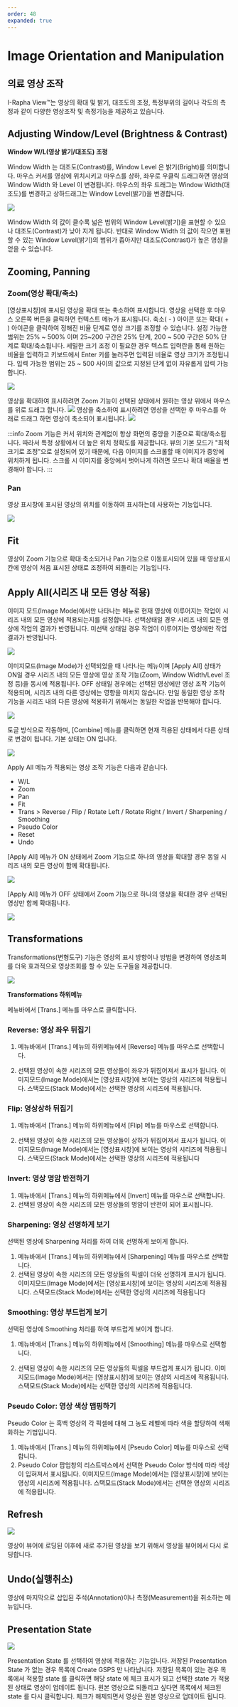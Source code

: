 ```yaml
---
order: 48
expanded: true
---
```


# Image Orientation and Manipulation

## 의료 영상 조작 

I-Rapha View™는 영상의 확대 및 밝기, 대조도의 조정, 특정부위의 길이나 각도의 측정과 같이 다양한 영상조작 및 측정기능을 제공하고 있습니다.


## Adjusting Window/Level (Brightness & Contrast)

**Window W/L(영상 밝기/대조도) 조정**

Window Width 는 대조도(Contrast)를, Window Level 은 밝기(Bright)를 의미합니다.
마우스 커서를 영상에 위치시키고 마우스를 상하, 좌우로 우클릭 드래그하면 영상의 Window Width 와 Level 이 변경됩니다. 
마우스의 좌우 드래그는 Window Width(대조도)를 변경하고 상하드래그는 Window Level(밝기)을 변경합니다.

![](img/brightness.png)

Window Width 의 값이 클수록 넓은 범위의 Window Level(밝기)을 표현할 수 있으나 대조도(Contrast)가 낮아 지게 됩니다. 반대로 Window Width 의 값이 작으면 표현할 수 있는 Window Level(밝기)의 범위가 좁아지만 대조도(Contrast)가 높은 영상을 얻을 수 있습니다.



## Zooming, Panning

### Zoom(영상 확대/축소)

[영상표시창]에 표시된 영상을 확대 또는 축소하여 표시합니다. 영상을 선택한 후 마우스 오른쪽 버튼을 클릭하면 컨텍스트 메뉴가 표시됩니다. 축소( - ) 아이콘 또는 확대( + ) 아이콘을 클릭하여 정해진 비율 단계로 영상 크기를 조정할 수 있습니다. 설정 가능한 범위는 25% ~ 500% 이며 25~200 구간은 25% 단계, 200 ~ 500 구간은 50% 단계로 확대/축소됩니다. 세밀한 크기 조정 이 필요한 경우 텍스트 입력란을 통해 원하는 비율을 입력하고 키보드에서 Enter 키를 눌러주면 입력된 비율로 영상 크기가 조정됩니다. 입력 가능한 범위는 25 ~ 500 사이의 값으로 지정된 단계 없이 자유롭게 입력 가능합니다.

![](img/zoom.png)

영상을 확대하여 표시하려면 Zoom 기능이 선택된 상태에서 원하는 영상 위에서 마우스를 위로 드래그 합니다.
![](img/zoom_ex.png)
영상을 축소하여 표시하려면 영상을 선택한 후 마우스를 아래로 드래그 하면 영상이 축소되어 표시됩니다.
![](img/zoom_ex2.png)

:::info
Zoom 기능은 커서 위치와 관계없이 항상 화면의 중앙을 기준으로 확대/축소됩니다. 따라서 특정 상황에서 더 높은 위치 정확도를 제공합니다.
뷰의 기본 모드가 "최적 크기로 조정"으로 설정되어 있기 때문에, 다음 이미지를 스크롤할 때 이미지가 중앙에 위치하게 됩니다. 스크롤 시 이미지를 중앙에서 벗어나게 하려면 모드나 확대 배율을 변경해야 합니다.
:::



### Pan
영상 표시창에 표시된 영상의 위치를 이동하여 표시하는데 사용하는 기능입니다.

![](img/pan_ex.png)


## Fit

영상이 Zoom 기능으로 확대·축소되거나 Pan 기능으로 이동표시되어 있을 때 영상표시칸에 영상이 처음 표시된 상태로 조정하여 되돌리는 기능입니다. 


## Apply All(시리즈 내 모든 영상 적용)

이미지 모드(Image Mode)에서만 나타나는 메뉴로 현재 영상에 이루어지는 작업이 시리즈 내의 모든 영상에 적용되는지를 설정합니다.
선택상태일 경우 시리즈 내의 모든 영상에 작업의 결과가 반영됩니다. 미선택 상태일 경우 작업이 이루어지는 영상에만 작업결과가 반영됩니다.

![](img/applyall.png)

이미지모드(Image Mode)가 선택되었을 때 나타나는 메뉴이며 [Apply All] 상태가 ON일 경우 시리즈 내의 모든 영상에 영상 조작 기능(Zoom, Window Width/Level 조정 등)을 동시에 적용됩니다. OFF 상태일 경우에는 선택된 영상에만 영상 조작 기능이 적용되며, 시리즈 내의 다른 영상에는 영향을 미치지 않습니다. 만일 동일한 영상 조작 기능을 시리즈 내의 다른 영상에 적용하기 위해서는 동일한 작업을 반복해야 합니다.

![](img/applyall_off.png)

토글 방식으로 작동하며, [Combine] 메뉴를 클릭하면 현재 적용된 상태에서 다른 상태로 변경이 됩니다. 기본 상태는 ON 입니다.

![](img/combine.png)

Apply All 메뉴가 적용되는 영상 조작 기능은 다음과 같습니다.

* W/L
* Zoom
* Pan
* Fit 
* Trans > Reverse / Flip / Rotate Left / Rotate Right / Invert / Sharpening / Smoothing
* Pseudo Color
* Reset
* Undo


[Apply All] 메뉴가 ON 상태에서 Zoom 기능으로 하나의 영상을 확대할 경우 동일 시리즈 내의 모든 영상이 함께 확대됩니다.

![](img/applyall.png)
 
[Apply All] 메뉴가 OFF 상태에서 Zoom 기능으로 하나의 영상을 확대한 경우 선택된 영상만 함께 확대됩니다.

![](img/applyall_off.png)



## Transformations

Transformations(변형도구) 기능은 영상의 표시 방향이나 방법을 변경하여 영상조회를 더욱 효과적으로 영상조회를 할 수 있는 도구들을 제공합니다.

![](img/transformations.png)

**Transformations 하위메뉴**

메뉴바에서 [Trans.] 메뉴를 마우스로 클릭합니다.


### Reverse: 영상 좌우 뒤집기
1. 메뉴바에서 [Trans.] 메뉴의 하위메뉴에서 [Reverse] 메뉴를 마우스로 선택합니다.

2. 선택된 영상이 속한 시리즈의 모든 영상들이 좌우가 뒤집어져서 표시가 됩니다. 이미지모드(Image Mode)에서는 [영상표시창]에 보이는 영상의 시리즈에 적용됩니다. 스택모드(Stack Mode)에서는 선택한 영상의 시리즈에 적용됩니다.

### Flip: 영상상하 뒤집기
1. 메뉴바에서 [Trans.] 메뉴의 하위메뉴에서 [Flip] 메뉴를 마우스로 선택합니다.

2. 선택된 영상이 속한 시리즈의 모든 영상들이 상하가 뒤집어져서 표시가 됩니다. 이미지모드(Image Mode)에서는 [영상표시창]에 보이는 영상의 시리즈에 적용됩니다. 스택모드(Stack Mode)에서는 선택한 영상의 시리즈에 적용됩니다



### Invert: 영상 명암 반전하기
1. 메뉴바에서 [Trans.] 메뉴의 하위메뉴에서 [Invert] 메뉴를 마우스로 선택합니다.
2. 선택된 영상이 속한 시리즈의 모든 영상들의 명암이 반전이 되어 표시됩니다.


### Sharpening: 영상 선명하게 보기
선택된 영상에 Sharpening 처리를 하여 더욱 선명하게 보이게 합니다.

1. 메뉴바에서 [Trans.] 메뉴의 하위메뉴에서 [Sharpening] 메뉴를 마우스로 선택합니다.
2. 선택된 영상이 속한 시리즈의 모든 영상들의 픽셀이 더욱 선명하게 표시가 됩니다. 이미지모드(Image Mode)에서는 [영상표시창]에 보이는 영상의 시리즈에 적용됩니다. 스택모드(Stack Mode)에서는 선택한 영상의 시리즈에 적용됩니다

###  Smoothing: 영상 부드럽게 보기
선택된 영상에 Smoothing 처리를 하여 부드럽게 보이게 합니다.
1. 메뉴바에서 [Trans.] 메뉴의 하위메뉴에서 [Smoothing] 메뉴를 마우스로 선택합니다.

2. 선택된 영상이 속한 시리즈의 모든 영상들의 픽셀을 부드럽게 표시가 됩니다.
이미지모드(Image Mode)에서는 [영상표시창]에 보이는 영상의 시리즈에 적용됩니다.
스택모드(Stack Mode)에서는 선택한 영상의 시리즈에 적용됩니다.

### Pseudo Color: 영상 색상 맵핑하기
Pseudo Color 는 흑백 영상의 각 픽셀에 대해 그 농도 레벨에 따라 색을 할당하여 색채화하는 기법입니다.
1. 메뉴바에서 [Trans.] 메뉴의 하위메뉴에서 [Pseudo Color] 메뉴를 마우스로 선택합니다.
2. Pseudo Color 팝업창의 리스트박스에서 선택한 Pseudo Color 방식에 따라 색상이 입혀져서 표시됩니다. 이미지모드(Image Mode)에서는 [영상표시창]에 보이는 영상의 시리즈에 적용됩니다. 스택모드(Stack Mode)에서는 선택한 영상의 시리즈에 적용됩니다.



## Refresh

![](img/refresh.png)

영상이 뷰어에 로딩된 이후에 새로 추가된 영상을 보기 위해서 영상을 뷰어에서 다시 로딩합니다.

## Undo(실행취소)

영상에 마지막으로 삽입된 주석(Annotation)이나 측정(Measurement)을 취소하는 메뉴입니다.



## Presentation State


![](img/presentationstate.png)


Presentation State 를 선택하여 영상에 적용하는 기능입니다. 저장된 Presentation State 가 없는 경우 목록에 Create GSPS 만 나타납니다. 저장된 목록이 있는 경우 목록에서 적용할 state 를 클릭하면 해당 state 에 체크 표시가 되고 선택한 state 가 적용된 상태로 영상이 업데이트 됩니다. 원본 영상으로 되돌리고 싶다면 목록에서 체크된 state 를 다시 클릭합니다. 체크가 해제되면서 영상은 원본 영상으로 업데이트 됩니다.



